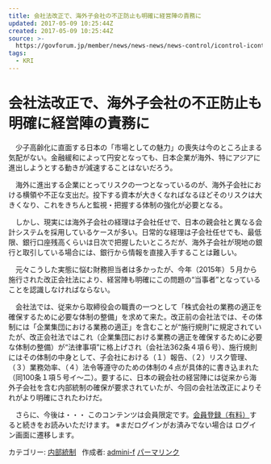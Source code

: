 ```yaml
---
title: 会社法改正で、海外子会社の不正防止も明確に経営陣の責務に
updated: 2017-05-09 10:25:44Z
created: 2017-05-09 10:25:44Z
source: >-
  https://govforum.jp/member/news/news-news/news-control/icontrol-icontrol/11809/
tags:
  - KRI
---
```


# 会社法改正で、海外子会社の不正防止も明確に経営陣の責務に

　少子高齢化に直面する日本の「市場としての魅力」の喪失は今のところ止まる気配がない。金融緩和によって円安となっても、日本企業が海外、特にアジアに進出しようとする動きが減速することはないだろう。

　海外に進出する企業にとってリスクの一つとなっているのが、海外子会社における横領や不正な支出だ。投下する資本が大きくなればなるほどそのリスクは大きくなり、これをきちんと監視・把握する体制の強化が必要となる。

　しかし、現実には海外子会社の経理は子会社任せで、日本の親会社と異なる会計システムを採用しているケースが多い。日常的な経理は子会社任せでも、最低限、銀行口座残高くらいは日次で把握したいところだが、海外子会社が現地の銀行と取引している場合には、銀行から情報を直接入手することは難しい。

　元々こうした実態に悩む財務担当者は多かったが、今年（2015年）５月から施行された改正会社法により、経営陣も明確にこの問題の“当事者”となっていることを認識しなければならない。

　会社法では、従来から取締役会の職責の一つとして「株式会社の業務の適正を確保するために必要な体制の整備」を求めて来た。改正前の会社法では、その体制には「企業集団における業務の適正」を含むことが“施行規則”に規定されていたが、改正会社法ではこれ（企業集団における業務の適正を確保するために必要な体制の整備）が“法律事項”に格上げされ（会社法362条４項６号）、施行規則にはその体制の中身として、子会社における（１）報告、（２）リスク管理、（３）業務効率、（４）法令等遵守のための体制の４点が具体的に書き込まれた（同100条１項５号イ～二）。要するに、日本の親会社の経営陣には従来から海外子会社を含む内部統制の確保が要求されていたが、今回の会社法改正によりそれがより明確にされたわけだ。

　さらに、今後は・・・
このコンテンツは会員限定です。[会員登録（有料）](https://govforum.jp/reg/)すると続きをお読みいただけます。
※まだログインがお済みでない場合は
ログイン画面に遷移します。

カテゴリー: [内部統制](https://govforum.jp/member/category/news/news-news/news-control/icontrol-icontrol/)   作成者: [admini-f](https://govforum.jp/member/author/admini-f/)  [パーマリンク](https://govforum.jp/member/news/news-news/news-control/icontrol-icontrol/11809/)
